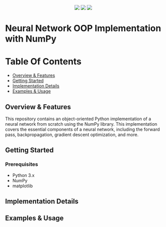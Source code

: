 <p align="center">
	<img src="https://img.shields.io/badge/python-3670A0?style=for-the-badge&logo=python&logoColor=ffdd54"/>
	<img src="https://img.shields.io/badge/numpy-%23013243.svg?style=for-the-badge&logo=numpy&logoColor=white"/>
	<img src="https://img.shields.io/badge/Matplotlib-%23ffffff.svg?style=for-the-badge&logo=Matplotlib&logoColor=black"/>
</p>

# Neural Network OOP Implementation with NumPy

# Table Of Contents

- [Overview & Features](#overview-and-features)
- [Getting Started](#getting-started)
- [Implementation Details](#implementation-details)
- [Examples & Usage](#examples-and-usage)

<a name="#overview-and-features"/>

## Overview & Features

This repository contains an object-oriented Python implementation of a neural network from scratch using the NumPy library. This implementation covers the essential components of a neural network, including the forward pass, backpropagation, gradient descent optimization, and more.

<a name="getting-started"/>

## Getting Started

### Prerequisites

- Python 3.x
- NumPy
- matplotlib

<a name="implementation-details"/>

## Implementation Details

<a name="examples-and-usage"/>

## Examples & Usage



